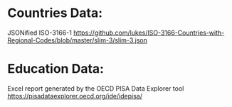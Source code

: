 # Countries Data:
JSONified ISO-3166-1
https://github.com/lukes/ISO-3166-Countries-with-Regional-Codes/blob/master/slim-3/slim-3.json

# Education Data:
Excel report generated by the OECD PISA Data Explorer tool
https://pisadataexplorer.oecd.org/ide/idepisa/
